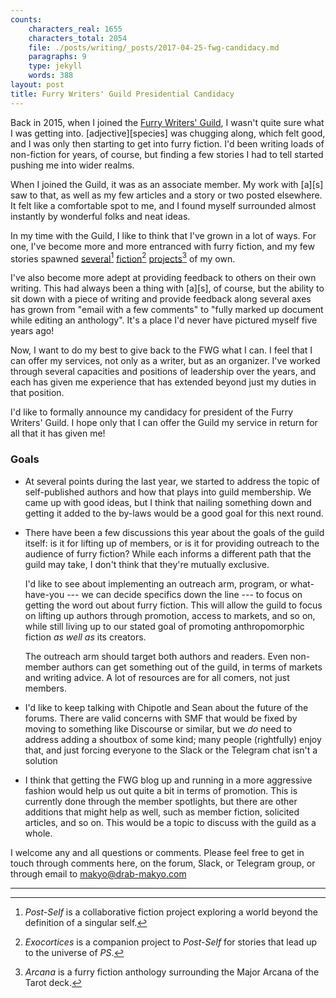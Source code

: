 ```yaml
---
counts:
    characters_real: 1655
    characters_total: 2054
    file: ./posts/writing/_posts/2017-04-25-fwg-candidacy.md
    paragraphs: 9
    type: jekyll
    words: 388
layout: post
title: Furry Writers' Guild Presidential Candidacy
---
```


Back in 2015, when I joined the [Furry Writers' Guild](https://furrywritersguild.com), I wasn't quite sure what I was getting into. [adjective][species] was chugging along, which felt good, and I was only then starting to get into furry fiction. I'd been writing loads of non-fiction for years, of course, but finding a few stories I had to tell started pushing me into wider realms.

When I joined the Guild, it was as an associate member. My work with [a][s] saw to that, as well as my few articles and a story or two posted elsewhere. It felt like a comfortable spot to me, and I found myself surrounded almost instantly by wonderful folks and neat ideas.

In my time with the Guild, I like to think that I've grown in a lot of ways. For one, I've become more and more entranced with furry fiction, and my few stories spawned [several](http://post-self.io)[^postself] [fiction](http://exocortic.es)[^exocortices] [projects](/anthologies/arcana)[^arcana] of my own.

I've also become more adept at providing feedback to others on their own writing. This had always been a thing with [a][s], of course, but the ability to sit down with a piece of writing and provide feedback along several axes has grown from "email with a few comments" to "fully marked up document while editing an anthology".  It's a place I'd never have pictured myself five years ago!

Now, I want to do my best to give back to the FWG what I can. I feel that I can offer my services, not only as a writer, but as an organizer. I've worked through several capacities and positions of leadership over the years, and each has given me experience that has extended beyond just my duties in that position.

I'd like to formally announce my candidacy for president of the Furry Writers' Guild. I hope only that I can offer the Guild my service in return for all that it has given me!

### Goals

* At several points during the last year, we started to address the topic of self-published authors and how that plays into guild membership. We came up with good ideas, but I think that nailing something down and getting it added to the by-laws would be a good goal for this next round.
* There have been a few discussions this year about the goals of the guild itself: is it for lifting up of members, or is it for providing outreach to the audience of furry fiction? While each informs a different path that the guild may take, I don't think that they're mutually exclusive.

  I'd like to see about implementing an outreach arm, program, or what-have-you --- we can decide specifics down the line --- to focus on getting the word out about furry fiction. This will allow the guild to focus on lifting up authors through promotion, access to markets, and so on, while still living up to our stated goal of promoting anthropomorphic fiction *as well as* its creators.

  The outreach arm should target both authors and readers. Even non-member authors can get something out of the guild, in terms of markets and writing advice. A lot of resources are for all comers, not just members.
* I'd like to keep talking with Chipotle and Sean about the future of the forums. There are valid concerns with SMF that would be fixed by moving to something like Discourse or similar, but we *do* need to address adding a shoutbox of some kind; many people (rightfully) enjoy that, and just forcing everyone to the Slack or the Telegram chat isn't a solution
* I think that getting the FWG blog up and running in a more aggressive fashion would help us out quite a bit in terms of promotion. This is currently done through the member spotlights, but there are other additions that might help as well, such as member fiction, solicited articles, and so on. This would be a topic to discuss with the guild as a whole.

I welcome any and all questions or comments. Please feel free to get in touch through comments here, on the forum, Slack, or Telegram group, or through email to [makyo@drab-makyo.com](mailto:makyo@drab-makyo.com)

-----

[^postself]: *Post-Self* is a collaborative fiction project exploring a world beyond the definition of a singular self.
[^exocortices]: *Exocortices* is a companion project to *Post-Self* for stories that lead up to the universe of *PS*.
[^arcana]: *Arcana* is a furry fiction anthology surrounding the Major Arcana of the Tarot deck.
